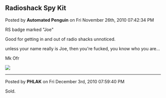 ## Radioshack Spy Kit
Posted by **Automated Penguin** on Fri November 26th, 2010 07:42:34 PM

RS badge marked "Joe"

Good for getting in and out of radio shacks unnoticed.

unless your name really is Joe, then you're fucked, you know who you are...

Mk Ofr

![](http://www.public.asu.edu/~cbock/JUNK/sale/joe.JPG)

--------------------------------------------------------------------------------

Posted by **PHLAK** on Fri December 3rd, 2010 07:59:40 PM

Sold.
